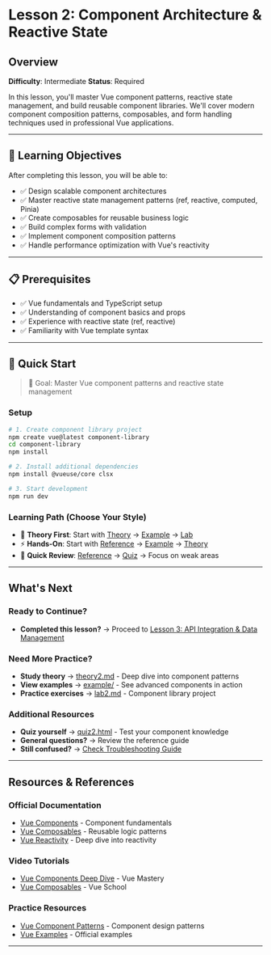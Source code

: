 # Lesson 2: Component Architecture & Reactive State

## Overview

**Difficulty**: Intermediate
**Status**: Required

In this lesson, you'll master Vue component patterns, reactive state management, and build reusable component libraries. We'll cover modern component composition patterns, composables, and form handling techniques used in professional Vue applications.

---

## 🎯 Learning Objectives

After completing this lesson, you will be able to:

- ✅ Design scalable component architectures
- ✅ Master reactive state management patterns (ref, reactive, computed, Pinia)
- ✅ Create composables for reusable business logic
- ✅ Build complex forms with validation
- ✅ Implement component composition patterns
- ✅ Handle performance optimization with Vue's reactivity

---

## 📋 Prerequisites

- ✅ Vue fundamentals and TypeScript setup
- ✅ Understanding of component basics and props
- ✅ Experience with reactive state (ref, reactive)
- ✅ Familiarity with Vue template syntax

---

## 🚀 Quick Start

> 🎯 Goal: Master Vue component patterns and reactive state management

### Setup
```bash
# 1. Create component library project
npm create vue@latest component-library
cd component-library
npm install

# 2. Install additional dependencies
npm install @vueuse/core clsx

# 3. Start development
npm run dev
```

### Learning Path (Choose Your Style)
- 📖 **Theory First**: Start with [Theory](./theory/theory2.md) → [Example](./example/) → [Lab](./lab/lab2.md)
- ⚡ **Hands-On**: Start with [Reference](./reference/reference2.md) → [Example](./example/) → [Theory](./theory/theory2.md)
- 🎯 **Quick Review**: [Reference](./reference/reference2.md) → [Quiz](./quiz/quiz2.html) → Focus on weak areas

---

## What's Next

### Ready to Continue?
- **Completed this lesson?** → Proceed to [Lesson 3: API Integration & Data Management](../lesson3-api-data/)

### Need More Practice?
- **Study theory** → [theory2.md](./theory/theory2.md) - Deep dive into component patterns
- **View examples** → [example/](./example/) - See advanced components in action
- **Practice exercises** → [lab2.md](./lab/lab2.md) - Component library project

### Additional Resources
- **Quiz yourself** → [quiz2.html](./quiz/quiz2.html) - Test your component knowledge
- **General questions?** → Review the reference guide
- **Still confused?** → [Check Troubleshooting Guide](../../extras/troubleshooting-guide.md)

---

## Resources & References

### Official Documentation
- [Vue Components](https://vuejs.org/guide/essentials/component-basics.html) - Component fundamentals
- [Vue Composables](https://vuejs.org/guide/reusability/composables.html) - Reusable logic patterns
- [Vue Reactivity](https://vuejs.org/guide/extras/reactivity-in-depth.html) - Deep dive into reactivity

### Video Tutorials
- [Vue Components Deep Dive](https://www.youtube.com/watch?v=2KBHvaAWJOA) - Vue Mastery
- [Vue Composables](https://www.youtube.com/watch?v=JbIzmGQXjO4) - Vue School

### Practice Resources
- [Vue Component Patterns](https://vue-patterns.surge.sh/) - Component design patterns
- [Vue Examples](https://github.com/vuejs/vue-next/tree/master/packages/vue/examples) - Official examples

---